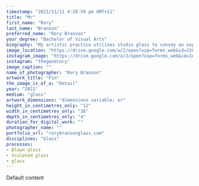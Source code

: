 ```yaml
---
timestamp: "2021/11/11 4:28:59 pm GMT+11"
title: "Mr"
first_name: "Rory"
last_name: "Branson"
preferred_name: "Rory Branson"
your_degree: "Bachelor of Visual Arts"
biography: "My artistic practice utilises studio glass to convey an exploration of forms that derive from specific aero and hydrodynamic surfaces. These are the key aesthetic elements helping drive my work, along with the evolutionary developments in both nature and synthetic forms that have adapted to their relevant environments. Each piece contemplates the use of forms that are not yet sculpturally anticipated. Allowing for a unique formal approach to glass making. Utilising common hotshop techniques, then employing a range of further developed machine and tool applications in the coldshop including cutting, grinding and polishing, to the work's surface. Referencing physical qualities that are otherworldly and alien by nature. Glass' ability to convey light through varying density of abstract and streamlined silhouettes, pushes the viewer to explore the dynamic relationship of optics present in the work. As some of the more highly polished surfaces encapsulate to viewer while softer opaque finishes glow as light becomes trapped in the surface. In combination with a vibrant jewel tone palette elevating the presence of the work with a dynamic relationship between forms."
image_location: "https://drive.google.com/u/2/open?usp=forms_web&id=1S8Mc8f_wo50sbGttIKLsvmtqc7qYOFpr"
instagram_image: "https://drive.google.com/u/2/open?usp=forms_web&id=1eoxwD6NQ_t4kTpLaTZX-QKJUHvc03u_w"
instagram: "thegoodrory"
image_caption: ""
name_of_photographer: "Rory Branson"
artwork_title: "Fin"
the_image_is_of_a: "Detail"
year: "2021"
medium: "glass"
artwork_dimensions: "dimensions variable; or"
height_in_centimetres_only: "12"
width_in_centimetres_only: "36"
depth_in_centimetres_only: "4"
duration_for_digital_work: ""
photographer_name: ""
portfolio_url: "rorybransonglass.com"
disciplines: "Glass"
processes:
- Blown glass
- Sculpted glass
- glass
---
```


Default content
